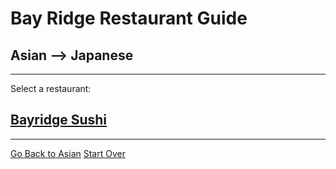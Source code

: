 # Bay Ridge Restaurant Guide
## Asian --> Japanese
---
Select a restaurant:
## [Bayridge Sushi](http://www.brsushi.com/)
---
[Go Back to Asian](../asian.md)
[Start Over](../home.md)
